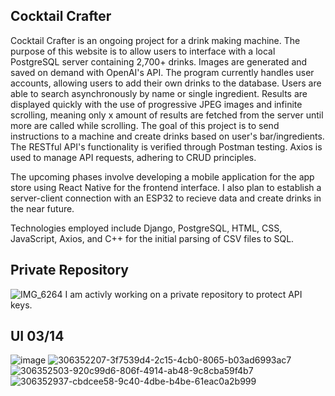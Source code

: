 ## Cocktail Crafter
Cocktail Crafter is an ongoing project for a drink making machine. The purpose of this website is to allow users to interface with a local PostgreSQL server containing 2,700+ drinks. Images are generated and saved on demand with OpenAI's API. The program currently handles user accounts, allowing users to add their own drinks to the database. Users are able to search asynchronously by name or single ingredient. Results are displayed quickly with the use of progressive JPEG images and infinite scrolling, meaning only x amount of results are fetched from the server until more are called while scrolling. The goal of this project is to send instructions to a machine and create drinks based on user's bar/ingredients. The RESTful API's functionality is verified through Postman testing. Axios is used to manage API requests, adhering to CRUD principles.

The upcoming phases involve developing a mobile application for the app store using React Native for the frontend interface. I also plan to establish a server-client connection with an ESP32 to recieve data and create drinks in the near future.

Technologies employed include Django, PostgreSQL, HTML, CSS, JavaScript, Axios, and C++ for the initial parsing of CSV files to SQL.
## Private Repository
![IMG_6264](https://github.com/MurkyPuma/CocktailCrafterDemo/assets/74885743/15d9b212-1f21-4dc1-a6d0-fab2db89a3b1)
I am activly working on a private repository to protect API keys. 
## UI 03/14
![image](https://github.com/MurkyPuma/CocktailCrafterDemo/assets/74885743/61776365-49c1-4fcb-9d93-315727dfb635)
![306352207-3f7539d4-2c15-4cb0-8065-b03ad6993ac7](https://github.com/MurkyPuma/CocktailCrafterDemo/assets/74885743/cdbfc04d-5cf7-41d2-960b-db14b81402bb)
![306352503-920c99d6-806f-4914-ab48-9c8cba59f4b7](https://github.com/MurkyPuma/CocktailCrafterDemo/assets/74885743/15012789-2fe6-48c5-8996-d7a1ceb1f243)
![306352937-cbdcee58-9c40-4dbe-b4be-61eac0a2b999](https://github.com/MurkyPuma/CocktailCrafterDemo/assets/74885743/b45b0e71-c4b2-415e-8e8f-c0bd2e38efd7)
